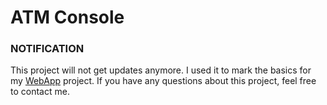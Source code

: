 <h1>ATM Console</h1>

<h3>NOTIFICATION</h3>

This project will not get updates anymore. I used it to mark the basics for my <a href="https://github.com/ItIzYe/WebApp">WebApp</a>
project. If you have any questions about this project, feel free to contact me.

